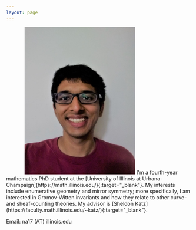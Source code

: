 ```yaml
---
layout: page
---
```



<img src="images/myself.jpg" class="right" height="400px" width="300px" style="margin-left: 10%">
I'm a fourth-year mathematics PhD student at the [University of Illinois at Urbana-Champaign](https://math.illinois.edu/){:target="_blank"}. My interests include enumerative geometry and mirror symmetry; more specifically, I am interested in Gromov-Witten invariants and how they relate to other curve- and sheaf-counting theories. My advisor is [Sheldon Katz](https://faculty.math.illinois.edu/~katz/){:target="_blank"}.

Email: na17 (AT) illinois.edu
